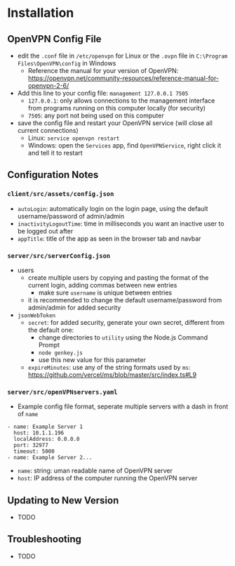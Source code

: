 # Installation

## OpenVPN Config File

- edit the `.conf` file in `/etc/openvpn` for Linux or the `.ovpn` file in `C:\Program Files\OpenVPN\config` in Windows
  - Reference the manual for your version of OpenVPN: <https://openvpn.net/community-resources/reference-manual-for-openvpn-2-6/>
- Add this line to your config file: `management 127.0.0.1 7505`
  - `127.0.0.1`: only allows connections to the management interface from programs running on this computer locally (for security)
  - `7505`: any port not being used on this computer
- save the config file and restart your OpenVPN service (will close all current connections)
  - Linux: `service openvpn restart`
  - Windows: open the `Services` app, find `OpenVPNService`, right click it and tell it to restart

## Configuration Notes

### `client/src/assets/config.json`

- `autoLogin`: automatically login on the login page, using the default username/password of admin/admin
- `inactivityLogoutTime`: time in milliseconds you want an inactive user to be logged out after
- `appTitle`: title of the app as seen in the browser tab and navbar

### `server/src/serverConfig.json`

- users
  - create multiple users by copying and pasting the format of the current login, adding commas between new entries
    - make sure `username` is unique between entries
  - it is recommended to change the default username/password from admin/admin for added security
- `jsonWebToken`
  - `secret`: for added security, generate your own secret, different from the default one:
    - change directories to `utility` using the Node.js Command Prompt
    - `node genkey.js`
    - use this new value for this parameter
  - `expireMinutes`: use any of the string formats used by `ms`: <https://github.com/vercel/ms/blob/master/src/index.ts#L9>

### `server/src/openVPNservers.yaml`

- Example config file format, seperate multiple servers with a dash in front of `name`

```config
- name: Example Server 1
  host: 10.1.1.196
  localAddress: 0.0.0.0
  port: 32977
  timeout: 5000
- name: Example Server 2...
```

- `name`: string: uman readable name of OpenVPN server
- `host`: IP address of the computer running the OpenVPN server

## Updating to New Version

- TODO

## Troubleshooting

- TODO
